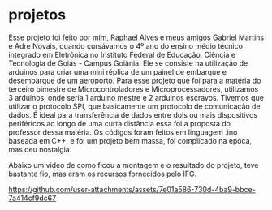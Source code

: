 # projetos
Esse projeto foi feito por mim, Raphael Alves e meus amigos Gabriel Martins e Adre Novais, quando cursávamos o 4º ano do ensino médio técnico integrado em Eletrônica no Instituto Federal de Educação, Ciência e Tecnologia de Goiás - Campus Goiânia. Ele se consiste na utilização de arduinos para criar uma mini réplica de um painel de embarque e desembarque de um aeroporto. Para esse projeto que foi para a matéria do terceiro bimestre de Microcontroladores e Microprocessadores, utilizamos 3 arduinos, onde seria 1 arduino mestre e 2 arduinos escravos. Tivemos que utilizar o protocolo SPI, que basicamente um protocolo de comunicação de dados. É ideal para transferência de dados entre dois ou mais dispositivos
periféricos ao longo de uma curta distância essa foi a proposta do professor dessa matéria. Os códigos foram feitos em linguagem .ino baseada em C++, e foi um projeto bem massa, foi complicado na epóca, mas deu nostalgia.

Abaixo um video de como ficou a montagem e o resultado do projeto, teve bastante fio, mas eram os recursos fornecidos pelo IFG.



https://github.com/user-attachments/assets/7e01a586-730d-4ba9-bbce-7a414cf9dc67

